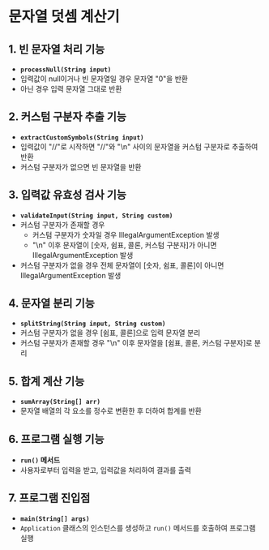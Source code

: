 # 문자열 덧셈 계산기

## 1. 빈 문자열 처리 기능
- **`processNull(String input)`**
- 입력값이 null이거나 빈 문자열일 경우 문자열 "0"을 반환
- 아닌 경우 입력 문자열 그대로 반환

## 2. 커스텀 구분자 추출 기능
- **`extractCustomSymbols(String input)`**
- 입력값이 "//"로 시작하면 "//"와 "\n" 사이의 문자열을 커스텀 구분자로 추출하여 반환
- 커스텀 구분자가 없으면 빈 문자열을 반환

## 3. 입력값 유효성 검사 기능
- **`validateInput(String input, String custom)`**
- 커스텀 구분자가 존재할 경우
  - 커스텀 구분자가 숫자일 경우 IllegalArgumentException 발생
  - "\n" 이후 문자열이 [숫자, 쉼표, 콜론, 커스텀 구분자]가 아니면 IllegalArgumentException 발생
- 커스텀 구분자가 없을 경우 전체 문자열이 [숫자, 쉼표, 콜론]이 아니면 IllegalArgumentException 발생

## 4. 문자열 분리 기능
- **`splitString(String input, String custom)`**
- 커스텀 구분자가 없을 경우 [쉼표, 콜론]으로 입력 문자열 분리
- 커스텀 구분자가 존재할 경우 "\n" 이후 문자열을 [쉼표, 콜론, 커스텀 구분자]로 분리

## 5. 합계 계산 기능
- **`sumArray(String[] arr)`**
- 문자열 배열의 각 요소를 정수로 변환한 후 더하여 합계를 반환

## 6. 프로그램 실행 기능
- **`run()` 메서드**
- 사용자로부터 입력을 받고, 입력값을 처리하여 결과를 출력

## 7. 프로그램 진입점
- **`main(String[] args)`**
- `Application` 클래스의 인스턴스를 생성하고 `run()` 메서드를 호출하여 프로그램 실행